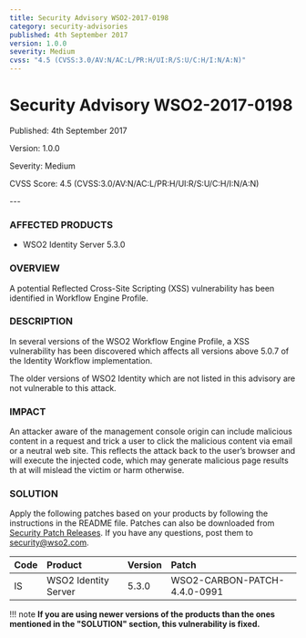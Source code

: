 ```yaml
---
title: Security Advisory WSO2-2017-0198
category: security-advisories
published: 4th September 2017
version: 1.0.0
severity: Medium
cvss: "4.5 (CVSS:3.0/AV:N/AC:L/PR:H/UI:R/S:U/C:H/I:N/A:N)"
---
```


# Security Advisory WSO2-2017-0198

<p class="doc-version">Published: 4th September 2017</p>
<p class="doc-version">Version: 1.0.0</p>
<p class="doc-version">Severity: Medium</p>
<p class="doc-version">CVSS Score: 4.5 (CVSS:3.0/AV:N/AC:L/PR:H/UI:R/S:U/C:H/I:N/A:N)</p>
---

### AFFECTED PRODUCTS
* WSO2 Identity Server 5.3.0


### OVERVIEW
A potential Reflected Cross-Site Scripting (XSS) vulnerability has been identified in Workflow Engine Profile.


### DESCRIPTION
In several versions of the WSO2 Workflow Engine Profile, a XSS vulnerability has been discovered which affects all versions above 5.0.7 of the Identity Workflow implementation.

The older versions of WSO2 Identity which are not listed in this advisory are not vulnerable to this attack.


### IMPACT
An attacker aware of the management console origin can include malicious content in a request and trick a user to click the malicious content via email or a neutral web site. This reflects the attack back to the user’s browser and will execute the injected code, which may generate malicious page results th at will mislead the victim or harm otherwise.


### SOLUTION
Apply the following patches based on your products by following the instructions in the README file. Patches can also be downloaded from [Security Patch Releases](http://wso2.com/security-patch-releases/). If you have any questions, post them to <security@wso2.com>.


| **Code** | **Product**          | **Version** | **Patch**                    |
| :--- | :------ | :------ | :---- |
| IS | WSO2 Identity Server | 5.3.0 | WSO2-CARBON-PATCH-4.4.0-0991 |


!!! note
    **If you are using newer versions of the products than the ones mentioned in the "SOLUTION" section, this vulnerability is fixed.**
